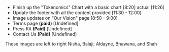 - Finish up the "Tokenomics" Chart with a basic chart [8:20] actual [11:26]
- Update the footer with all the content provided [11:30 - 12:00]
- Image updates on "Our Vision" page [8:50 - 9:00]
- Terms page **(paid)** [Undefined]
- Press Kit **(Paid)** [Undefined]
- Contact Us **(Paid)** [Undefined]

These images are left to right Nisha, Balaji, Aldayne, Bhawana, and Shah